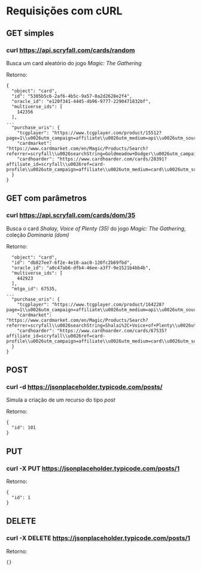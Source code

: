 # Requisições com cURL

## GET simples

### curl https://api.scryfall.com/cards/random

Busca um card aleatório do jogo *Magic: The Gathering*

Retorno:
```
{
  "object": "card",
  "id": "5305b5c6-2af6-4b5c-9a57-0a2d2628e2f4",
  "oracle_id": "e120f341-4445-4b96-9777-2290471832bf",
  "multiverse_ids": [
    142356
  ],
...
  "purchase_uris": {
    "tcgplayer": "https://www.tcgplayer.com/product/15512?page=1\\u0026utm_campaign=affiliate\\u0026utm_medium=api\\u0026utm_source=scryfall",
    "cardmarket": "https://www.cardmarket.com/en/Magic/Products/Search?referrer=scryfall\\u0026searchString=Goldmeadow+Dodger\\u0026utm_campaign=card_prices\\u0026utm_medium=text\\u0026utm_source=scryfall",
    "cardhoarder": "https://www.cardhoarder.com/cards/28391?affiliate_id=scryfall\\u0026ref=card-profile\\u0026utm_campaign=affiliate\\u0026utm_medium=card\\u0026utm_source=scryfall"
  }
}
```

## GET com parâmetros

### curl https://api.scryfall.com/cards/dom/35

Busca o card *Shalay, Voice of Plenty (35)* do jogo *Magic: The Gathering*, coleção *Dominaria (dom)*

Retorno:
```{
  "object": "card",
  "id": "db827ee7-6f2e-4e10-aac0-120fc2b69fbd",
  "oracle_id": "a0c47ab6-dfb4-46ee-a3f7-9e1521b4bb4b",
  "multiverse_ids": [
    442923
  ],
  "mtgo_id": 67535,
...
  "purchase_uris": {
    "tcgplayer": "https://www.tcgplayer.com/product/164228?page=1\\u0026utm_campaign=affiliate\\u0026utm_medium=api\\u0026utm_source=scryfall",
    "cardmarket": "https://www.cardmarket.com/en/Magic/Products/Search?referrer=scryfall\\u0026searchString=Shalai%2C+Voice+of+Plenty\\u0026utm_campaign=card_prices\\u0026utm_medium=text\\u0026utm_source=scryfall",
    "cardhoarder": "https://www.cardhoarder.com/cards/67535?affiliate_id=scryfall\\u0026ref=card-profile\\u0026utm_campaign=affiliate\\u0026utm_medium=card\\u0026utm_source=scryfall"
  }
}
```

## POST

### curl -d https://jsonplaceholder.typicode.com/posts/

Simula a criação de um recurso do tipo *post*

Retorno:
```
{
  "id": 101
}
```

## PUT

### curl -X PUT https://jsonplaceholder.typicode.com/posts/1

Retorno:
```
{
  "id": 1
}
```

## DELETE

### curl -X DELETE https://jsonplaceholder.typicode.com/posts/1

Retorno:
```
{}
```
